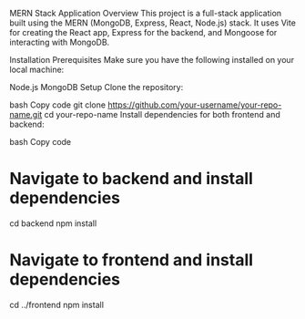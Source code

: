 MERN Stack Application
Overview
This project is a full-stack application built using the MERN (MongoDB, Express, React, Node.js) stack. It uses Vite for creating the React app, Express for the backend, and Mongoose for interacting with MongoDB.

Installation
Prerequisites
Make sure you have the following installed on your local machine:

Node.js
MongoDB
Setup
Clone the repository:

bash
Copy code
git clone https://github.com/your-username/your-repo-name.git
cd your-repo-name
Install dependencies for both frontend and backend:

bash
Copy code
# Navigate to backend and install dependencies
cd backend
npm install

# Navigate to frontend and install dependencies
cd ../frontend
npm install
